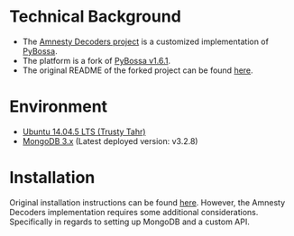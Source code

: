# Technical Background

- The [Amnesty Decoders project](https://decoders.amnesty.org/) is a customized implementation of [PyBossa](http://pybossa.com/).
- The platform is a fork of [PyBossa v1.6.1](https://github.com/PyBossa/pybossa/releases/tag/v1.6.1).
- The original README of the forked project can be found [here](https://github.com/PyBossa/pybossa/blob/1155b6f57fc7a152916ccc003e40df7f763aa60f/README.md).

# Environment
- [Ubuntu 14.04.5 LTS (Trusty Tahr)](http://releases.ubuntu.com/14.04/)
- [MongoDB 3.x](https://docs.mongodb.com/v3.0/release-notes/3.0/) (Latest deployed version: v3.2.8)

# Installation
Original installation instructions can be found [here](http://docs.pybossa.com/en/latest/installing_pybossa.html). However, the Amnesty Decoders implementation requires some additional considerations. Specifically in regards to setting up MongoDB and a custom API.
